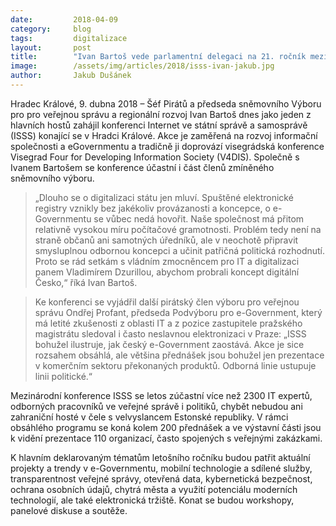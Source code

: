 ```yaml
---
date:         2018-04-09
category:     blog
tags:         digitalizace
layout:       post
title:        "Ivan Bartoš vede parlamentní delegaci na 21. ročník mezinárodní konference o e-Governmentu"
image:        /assets/img/articles/2018/isss-ivan-jakub.jpg
author:       Jakub Dušánek
---
```


 
Hradec Králové, 9. dubna 2018 – Šéf Pirátů a předseda sněmovního Výboru pro pro veřejnou správu a regionální rozvoj Ivan Bartoš dnes jako jeden z hlavních hostů zahájil konferenci Internet ve státní správě a samosprávě (ISSS) konající se v Hradci Králové. Akce je zaměřená na rozvoj informační společnosti a eGovernmentu a tradičně ji doprovází visegrádská konference Visegrad Four for Developing Information Society (V4DIS). Společně s Ivanem Bartošem se konference účastní i část členů zmíněného sněmovního výboru.
 
> „Dlouho se o digitalizaci státu jen mluví. Spuštěné elektronické registry vznikly bez jakékoliv provázanosti a koncepce, o e-Governmentu se vůbec nedá hovořit. Naše společnost má přitom relativně vysokou míru počítačové gramotnosti. Problém tedy není na straně občanů ani samotných úředníků, ale v neochotě připravit smysluplnou odbornou koncepci a učinit patřičná politická rozhodnutí. Proto se rád setkám s vládním zmocněncem pro IT a digitalizaci panem Vladimírem Dzurillou, abychom probrali koncept digitální Česko,“ říká Ivan Bartoš.
 
> Ke konferenci se vyjádřil další pirátský člen výboru pro veřejnou správu Ondřej Profant, předseda Podvýboru pro e-Government, který má letité zkušenosti z oblasti IT a z pozice zastupitele pražského magistrátu sledoval i často neslavnou elektronizaci v Praze: „ISSS bohužel ilustruje, jak český e-Government zaostává. Akce je sice rozsahem obsáhlá, ale většina přednášek jsou bohužel jen prezentace v komerčním sektoru překonaných produktů. Odborná linie ustupuje linii politické.“
 
Mezinárodní konference ISSS se letos zúčastní více než  2300 IT expertů, odborných pracovníků ve veřejné správě i politiků, chybět nebudou ani zahraniční hosté v čele s velvyslancem Estonské republiky. V rámci obsáhlého programu se koná kolem 200 přednášek a ve výstavní části jsou k vidění prezentace 110 organizací, často spojených s veřejnými zakázkami.
 
K hlavním deklarovaným tématům letošního ročníku budou patřit aktuální projekty a trendy v e-Governmentu, mobilní technologie a sdílené služby, transparentnost veřejné správy, otevřená data, kybernetická bezpečnost, ochrana osobních údajů, chytrá města a využití potenciálu moderních technologií, ale také elektronická tržiště. Konat se budou workshopy, panelové diskuse a soutěže. 

